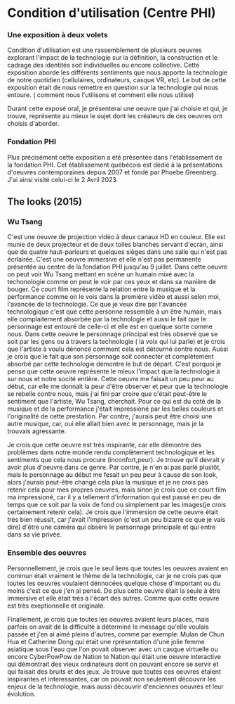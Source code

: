# Condition d'utilisation (Centre PHI)
### Une exposition à deux volets

 Condition d'utilisation est une rassemblement de plusieurs oeuvres explorant l'impact de la technologie sur la définition, la construction et le cadrage des identités soit individuelles ou encore collective. Cette exposition aborde les différents sentiments que nous apporte la technologie de notre quotidien (cellulaires, ordinateurs, casque VR, etc). Le but de cette exposition était de nous remettre en question sur la technologie qui nous entoure. ( comment nous l'utilisons et comment elle nous utilise)
 
Durant cette exposé oral, je présenterai une oeuvre que j'ai choisie et qui, je trouve, représente au mieux le sujet dont les créateurs de ces oeuvres ont choisis d'aborder.


### Fondation PHI
Plus précisément cette exposition a été présentée dans l'établissement de la fondation PHI. Cet établissement québécois est dédié à la présentations d'oeuvres contemporaines depuis 2007 et fondé par Phoebe Greenberg. J'ai ainsi visité celui-ci le 2 Avril 2023.


## The looks (2015) 
### Wu Tsang 
C'est une oeuvre de projection vidéo à deux canaux HD en couleur. Elle est munie de deux projecteur et de deux toiles blanches servant d'ecran, ainsi que de quatre haut-parleurs et quelques sièges dans une salle qui n'est pas écrlairée. C'est une oeuvre immersive et elle n'est pas permanente présentée au centre de la fondation PHI jusqu'au 9 juillet. Dans cette oeuvre on peut voir Wu Tsang mettant en scène un humain mixé avec la techonologie comme on peut le voir par ces yeux et dans sa manière de bouger. Ce court film représente la relation entre la musique et la performance comme on le vois dans la première vidéo et aussi selon moi, l'avancée de la technologie. Ce que je veux dire par l'avancée technologique c'est que cette personne ressemble à un être humain, mais elle complaitement absorbée par la technologie et aussi le fait que le personnage est entouré de celle-ci et elle est en quelque sorte comme nous. Dans cette oeuvre le personnage principal est très observé que se soit par les gens ou à travers la technologie ( la voix qui lui parle) et je crois que l'artiste à voulu dénoncé comment cela est détourné contre nous. Aussi je crois que le fait que son personnage soit connecter et complètement absorbé par cette technologie démontre le but de départ. C'est porquoi je pense que cette oeuvre représente le mieux l'impact que la technologie à sur nous et notre socité entière. Cette oeuvre me faisait un peu peur au début, car elle me donnait la peur d'être observer et peur que la technologie se rebelle contre nous, mais j'ai fini par croire que c'était peut-être le sentiment que l'artiste, Wu Tsang, cherchait. Pour ce qui est du coté de la musique et de la performance j'était impressioné par les belles couleurs et l'originalité de cette prestation. Par contre, j'aurais peut être choisi une autre musique, car, oui elle allait bien avec le personnage, mais je la trouvais agressante.

Je crois que cette oeuvre est très inspirante, car elle démontre des problèmes dans notre monde rendu complètement technologique et les sentiments que cela nous procure (inconfort,peur). Je trouve qu'il devrait y avoir plus d'oeuvre dans ce genre. Par contre, je n'en ai pas parlé plustôt, mais le personnage au début me fesait un peu peur à cause de son look, alors j'aurais peut-être changé cela plus la musique et je ne crois pas retenir cela pour mes propres oeuvres, mais sinon je crois que ce court film ma impressioné, car il y a tellement d'information qui est passé en peu de temps que ce soit par la voix de fond ou simplement par les images(je crois certainement retenir cela). Je crois que l'immersion de cette oeuvre était très bien réussit, car j'avait l'impression (c'est un peu bizarre ce que je vais dire) d'être une caméra qui obsère le personnage principale et qui entre dans sa vie privée. 

### Ensemble des oeuvres
Personnellement, je crois que le seul liens que toutes les oeuvres avaient en commun était vraiment le thème de la technologie, car je ne crois pas que toutes les oeuvres voulaient dénnocées quelque chose d'important ou du moins c'est ce que j'en ai pensé. De plus cette oeuvre était la seule à être immersive et elle était très à l'écart des autres. Comme quoi cette oeuvre est très exeptionnelle et originale.


Finallement, je crois que toutes les oeuvres avaient leurs places, mais parfois on avait de la difficulté à déterminé le message qu'elle voulais passée et j'en ai aimé pleins d'autres, comme par exemple: Mulan de Chun Hua et Catherine Dong qui était une rprésentation d'une jolie femme asiatique sous l'eau que l'on povait observer avec un casque virtuelle ou encore CyberPowPow de Nation to Nation qui était une oeuvre interactive qui démontrait des vieux ordinateurs dont on pouvant encore se servir et qui faisait des bruits et des jeux. Je trouve que toutes ces oeuvres étaient inspirantes et interessantes, car on pouvait non seulement découvrir les enjeux de la technologie, mais aussi découvrir d'enciennes oeuvres et leur évolution.
